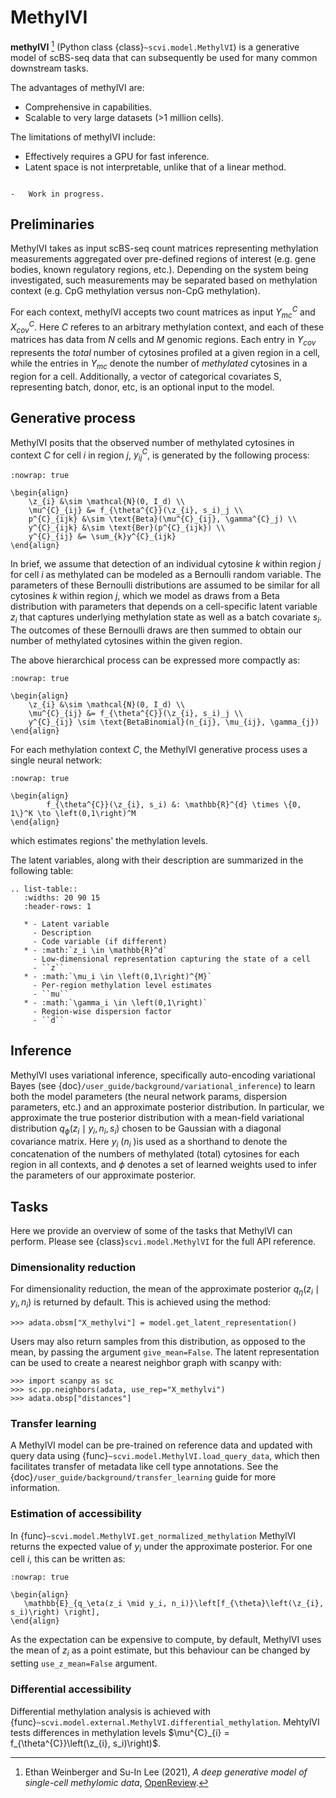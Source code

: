# MethylVI

**methylVI** [^ref1] (Python class {class}`~scvi.model.MethylVI`) is a generative model of scBS-seq data that can subsequently
be used for many common downstream tasks.

The advantages of methylVI are:

-   Comprehensive in capabilities.
-   Scalable to very large datasets (>1 million cells).

The limitations of methylVI include:

-   Effectively requires a GPU for fast inference.
-   Latent space is not interpretable, unlike that of a linear method.

```{topic} Tutorials:

-   Work in progress.
```

## Preliminaries

MethylVI takes as input scBS-seq count matrices representing methylation measurements aggregated over pre-defined
regions of interest (e.g. gene bodies, known regulatory regions, etc.). Depending on the system being investigated,
such measurements may be separated based on methylation context (e.g. CpG methylation versus non-CpG methylation).

For each context, methylVI accepts two count matrices as input $Y^{C}_{mc}$ and $X^{C}_{cov}$. Here $C$ referes to
an arbitrary methylation context, and each of these matrices has data from $N$ cells and $M$ genomic regions.
Each entry in $Y_{cov}$ represents the _total_ number of cytosines profiled at a given region in a cell, while the
entries in $Y_{mc}$ denote the number of _methylated_ cytosines in a region  for a cell.  Additionally, a vector of
categorical covariates S, representing batch, donor, etc, is an optional input to the model.

## Generative process

MethylVI posits that the observed number of methylated cytosines in context $C$ for cell $i$ in region $j$,
$y^{C}_{ij}$,  is generated by the following process:

```{math}
:nowrap: true

\begin{align}
    \z_{i} &\sim \mathcal{N}(0, I_d) \\
    \mu^{C}_{ij} &= f_{\theta^{C}}(\z_{i}, s_i)_j \\
    p^{C}_{ijk} &\sim \text{Beta}(\mu^{C}_{ij}, \gamma^{C}_j) \\
    y^{C}_{ijk} &\sim \text{Ber}(p^{C}_{ijk}) \\
    y^{C}_{ij} &= \sum_{k}y^{C}_{ijk}
\end{align}
```

In brief, we assume that detection of an individual cytosine $k$ within region $j$ for cell $i$ as methylated
can  be modeled as a Bernoulli random variable. The parameters of these Bernoulli distributions are
assumed to be similar for all cytosines $k$ within region $j$, which we model as draws from a Beta distribution with
parameters that depends on a cell-specific latent variable $z_i$ that captures underlying methylation state as well
as a batch covariate $s_i$. The outcomes of these Bernoulli draws are then summed to obtain our number of methylated
cytosines within the given region.

The above hierarchical process can be expressed more compactly as:

```{math}
:nowrap: true

\begin{align}
    \z_{i} &\sim \mathcal{N}(0, I_d) \\
    \mu^{C}_{ij} &= f_{\theta^{C}}(\z_{i}, s_i)_j \\
    y^{C}_{ij} \sim \text{BetaBinomial}(n_{ij}, \mu_{ij}, \gamma_{j})
\end{align}
```

For each methylation context $C$, the MethylVI generative process uses a single neural network:

```{math}
:nowrap: true

\begin{align}
        f_{\theta^{C}}(\z_{i}, s_i) &: \mathbb{R}^{d} \times \{0, 1\}^K \to \left(0,1\right)^M
\end{align}
```

which estimates regions' the methylation levels.

The latent variables, along with their description are summarized in the following table:

```{eval-rst}
.. list-table::
   :widths: 20 90 15
   :header-rows: 1

   * - Latent variable
     - Description
     - Code variable (if different)
   * - :math:`z_i \in \mathbb{R}^d`
     - Low-dimensional representation capturing the state of a cell
     - ``z``
   * - :math:`\mu_i \in \left(0,1\right)^{M}`
     - Per-region methylation level estimates
     - ``mu``
   * - :math:`\gamma_i \in \left(0,1\right)`
     - Region-wise dispersion factor
     - ``d``
```

## Inference

MethylVI uses variational inference, specifically auto-encoding variational Bayes
(see {doc}`/user_guide/background/variational_inference`) to learn both the model parameters (the neural network params,
dispersion parameters, etc.) and an approximate posterior distribution. In particular, we approximate the true posterior
distribution with a mean-field variational distribution $q_{\phi}(z_i \mid y_i, n_i, s_i)$ chosen to be Gaussian
with a diagonal covariance matrix. Here $y_i$ ($n_i$ )is used as a shorthand to denote the concatenation of the numbers
of methylated (total) cytosines for each region in all contexts, and $\phi$ denotes a set of learned weights used to
infer the parameters of our approximate posterior.

## Tasks

Here we provide an overview of some of the tasks that MethylVI can perform. Please see {class}`scvi.model.MethylVI`
for the full API reference.

### Dimensionality reduction

For dimensionality reduction, the mean of the approximate posterior $q_\eta(z_i \mid y_i, n_i)$ is returned by default.
This is achieved using the method:

```
>>> adata.obsm["X_methylvi"] = model.get_latent_representation()
```

Users may also return samples from this distribution, as opposed to the mean, by passing the argument `give_mean=False`.
The latent representation can be used to create a nearest neighbor graph with scanpy with:

```
>>> import scanpy as sc
>>> sc.pp.neighbors(adata, use_rep="X_methylvi")
>>> adata.obsp["distances"]
```

### Transfer learning

A MethylVI model can be pre-trained on reference data and updated with query data using {func}`~scvi.model.MethylVI.load_query_data`, which then facilitates transfer of metadata like cell type annotations. See the {doc}`/user_guide/background/transfer_learning` guide for more information.

### Estimation of accessibility

In {func}`~scvi.model.MethylVI.get_normalized_methylation` MethylVI returns the expected value of $y_i$ under the approximate posterior. For one cell $i$, this can be written as:

```{math}
:nowrap: true

\begin{align}
   \mathbb{E}_{q_\eta(z_i \mid y_i, n_i)}\left[f_{\theta}\left(\z_{i}, s_i)\right) \right],
\end{align}
```

As the expectation can be expensive to compute, by default, MethylVI uses the mean of $z_i$ as a point estimate, but this behaviour can be changed by setting `use_z_mean=False` argument.

### Differential accessibility

Differential methylation analysis is achieved with {func}`~scvi.model.external.MethylVI.differential_methylation`.
MehtylVI tests differences in methylation levels $\mu^{C}_{i} = f_{\theta^{C}}\left(\z_{i}, s_i)\right)$.

[^ref1]:
    Ethan Weinberger and Su-In Lee (2021),
    _A deep generative model of single-cell methylomic data_,
    [OpenReview](https://openreview.net/forum?id=Mg2DM0F3AY).

